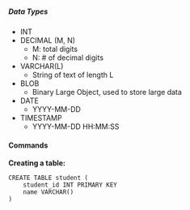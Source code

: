 ##### Data Types
* INT
* DECIMAL (M, N)
	* M: total digits
	* N: # of decimal digits
* VARCHAR(L)
	* String of text of length L
* BLOB
	* Binary Large Object, used to store large data
* DATE
	* YYYY-MM-DD
* TIMESTAMP
	* YYYY-MM-DD HH:MM:SS
#### Commands
**Creating a table:** 
``` plsql
CREATE TABLE student (
	student_id INT PRIMARY KEY
	name VARCHAR()
)
```